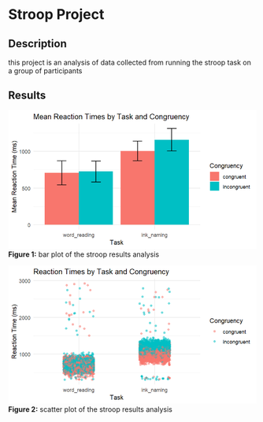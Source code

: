 # Stroop Project

## Description
this project is an analysis of data collected from running the stroop task on a group of participants

## Results

![bar plot](stroop_barplot.png)
**Figure 1:** bar plot of the stroop results analysis

![scatter plot](stroop_scatterplot.png)
**Figure 2:** scatter plot of the stroop results analysis
